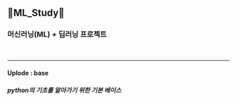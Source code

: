 ## 💚ML_Study💚

### 머신러닝(ML) + 딥러닝 프로젝트
<br/>

---

#### Uplode : base

##### python의 기초를 알아가기 위한 기본 베이스 
<br/>
